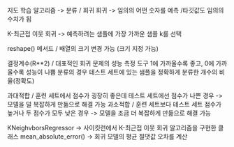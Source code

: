 지도 학습 알고리즘 -> 분류 / 회귀
회귀 -> 임의의 어떤 숫자를 예측 /타깃값도 임의의 수치가 됨 

K-최근접 이웃 회귀 -> 예측하려는 샘플에 가장 가까운 샘플 k를 선택 

reshape() 메서드 / 배열의 크기 변경 가능 (크기 지정 가능)

결정계수(R**2) / 대표적인 회귀 문제의 성능 측정 도구 1에 가까울수록 좋고, 0에 가까울수록 성능이 나쁨 
분류의 경우 테스트 세트에 있는 샘플을 정확하게 분류한 개수의 비율(정확도)

과대적합 / 훈련 세트에서 점수가 굉장히 좋은데 테스트 세트에선 점수가 나쁜 경우
-> 모델을 덜 복잡하게 만듦으로 해결 가능
과소적합 / 훈련 세트보다 테스트 세트 점수가 높거나 두 점수가 모두 낮은 경우
-> 모델을 조금 더 복잡하게 만듦으로 해결 가능 

KNeighvborsRegressor -> 사이킷런에서 K-최근접 이웃 회귀 알고리즘을 구현한 클래스
mean_absolute_error() -> 회귀 모델의 평균 절댓값 오차를 계산
